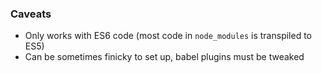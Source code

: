 ### Caveats

- Only works with ES6 code (most code in `node_modules` is transpiled to ES5)
- Can be sometimes finicky to set up, babel plugins must be tweaked

